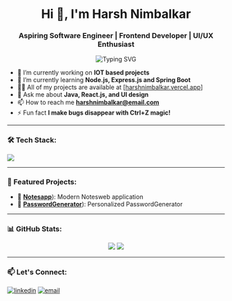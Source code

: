 <h1 align="center">Hi 👋, I'm Harsh Nimbalkar</h1>
<h3 align="center">Aspiring Software Engineer | Frontend Developer | UI/UX Enthusiast</h3>

<p align="center">
  <img src="https://readme-typing-svg.herokuapp.com?font=Fira+Code&duration=4000&pause=1000&color=9B59B6&center=true&vCenter=true&width=435&lines=Frontend+Developer;UI%2FUX+Designer;Tech+Explorer+%F0%9F%9A%80" alt="Typing SVG" />
</p>

- 🔭 I’m currently working on **IOT based projects**
- 🌱 I’m currently learning **Node.js, Express.js and Spring Boot**
- 👨‍💻 All of my projects are available at [[harshnimbalkar.vercel.app](https://harshportfolio6181.netlify.app/)]
- 💬 Ask me about **Java, React.js, and UI design**
- 📫 How to reach me **harshnimbalkar@email.com**
- ⚡ Fun fact **I make bugs disappear with Ctrl+Z magic!**

---

### 🛠 Tech Stack:
<p align="left">
  <img src="https://skillicons.dev/icons?i=html,css,js,react,tailwind,nodejs,java,spring,git,firebase,mysql" />
</p>

---

### 🚀 Featured Projects:
- 🔗 [**Notesapp**](https://modernoteswebapp.netlify.app/)): Modern Notesweb application
- 🔗 [**PasswordGenerator**](https://innovativepasswordgenerator.netlify.app/)): Personalized PasswordGenerator

---

### 📊 GitHub Stats:
<p align="center">
  <img src="https://github-readme-stats.vercel.app/api?username=harsh6183&show_icons=true&theme=react" />
  <img src="https://github-readme-streak-stats.herokuapp.com/?user=harsh6183&theme=react" />
</p>

---

### 📫 Let's Connect:
<p align="left">
  <a href="https://linkedin.com/in/harsh-nimbalkar6183" target="blank"><img align="center" src="https://img.shields.io/badge/-LinkedIn-blue?style=flat-square&logo=Linkedin" alt="linkedin" /></a>
  <a href="mailto:harshnimbalkar6181@email.com"><img align="center" src="https://img.shields.io/badge/-Email-red?style=flat-square&logo=Gmail&logoColor=white" alt="email" /></a>
</p>
